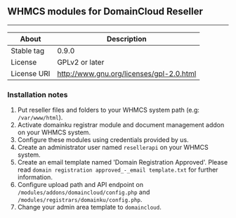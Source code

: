 ## WHMCS modules for DomainCloud Reseller

- - - -

About | Description
------------ | -------------
Stable tag | 0.9.0
License | GPLv2 or later
License URI | http://www.gnu.org/licenses/gpl-2.0.html

### Installation notes

1. Put reseller files and folders to your WHMCS system path (e.g: `/var/www/html`).
2. Activate domainku registrar module and document management addon on your WHMCS system.
3. Configure these modules using credentials provided by us.
4. Create an administrator user named `resellerapi` on your WHMCS system.
5. Create an email template named 'Domain Registration Approved'. Please read `domain registration approved_-_email template.txt` for further information.
6. Configure upload path and API endpoint on `/modules/addons/domaincloud/config.php` and `/modules/registrars/domainku/config.php`.
7. Change your admin area template to `domaincloud`.

